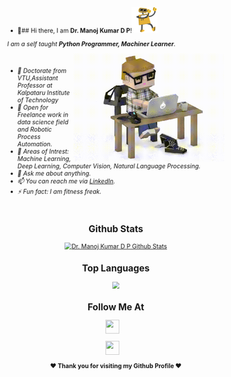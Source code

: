 - 👋## Hi there, I am <b>Dr. Manoj Kumar D P</b>!<img height="60" width="60" src="./assets/hi.gif" />

<i>I am a self taught <b>Python Programmer, Machiner Learner</b>.</i>
<i>
  
<img align="right" height="250" width="350" src="./assets/typing_man.gif" />
<br>
<ul>
        <li>🔭 Doctorate from VTU,Assistant Professor at Kalpataru Institute of Technology</li>
        <li>💼 Open for Freelance work in data science field and Robotic Process Automation.</li>
        <li>🤔 Areas of Intrest: Machine Learning, Deep Learning, Computer Vision, Natural Language Processing.</li>
        <li>💬 Ask me about anything.</li>
        <li>📫 You can reach me via <a target="_blank" href="https://linkedin.com/in/Dr. Manoj Kumar D P">LinkedIn</a>.</li>
        <li>⚡ Fun fact: I am fitness freak.</li>
      </ul>
</i>
<br/>

<div align="center">

## Github Stats
<a href="https://github.com/dpmanoj">
  <img align="center" alt="Dr. Manoj Kumar D P Github Stats" src="https://github-readme-stats.vercel.app/api?username=dpmanoj&show_icons=true&theme=tokyonight">
</a>
</div>

<div align="center">

## Top Languages
<a href="https://github.com/dpmanoj">
  <img align="center" src="https://github-readme-stats.vercel.app/api/top-langs/?username=dpmanoj&theme=tokyonight&layout=compact">
</a>
 </div>


  
<div align="center">

## Follow Me At
<a href="https://linkedin.com/in/dr-manoj-kumar-d-p-3856b53b/"><img height="32" width="32" src="https://cdn-icons-png.flaticon.com/512/174/174857.png" /></a>&nbsp;&nbsp;&nbsp;&nbsp;

<a href="https://twitter.com/@manojkumardp"><img height="32" width="32" src="https://1000logos.net/wp-content/uploads/2017/06/Twitter-Logo.png" /></a>&nbsp;&nbsp;&nbsp;&nbsp;

</div>

<div align="center">
  
<b>❤️ Thank you for visiting my Github Profile ❤️</b>
</div>
